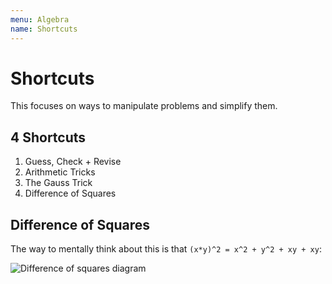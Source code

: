 ```yaml
---
menu: Algebra
name: Shortcuts
---
```


# Shortcuts

This focuses on ways to manipulate problems and simplify them.

## 4 Shortcuts

1. Guess, Check + Revise
2. Arithmetic Tricks
3. The Gauss Trick
4. Difference of Squares

## Difference of Squares

The way to mentally think about this is that `(x*y)^2 = x^2 + y^2 + xy + xy`:

![Difference of squares diagram](https://www.mathsisfun.com/algebra/images/x-y-2-diagram.svg)
